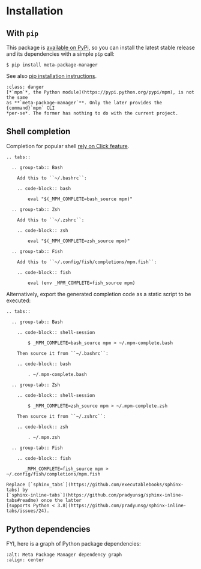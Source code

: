 # Installation

## With `pip`

This package is [available on
PyPi](https://pypi.python.org/pypi/meta-package-manager), so you can install
the latest stable release and its dependencies with a simple `pip` call:

``` shell-session
$ pip install meta-package-manager
```

See also [pip installation
instructions](https://pip.pypa.io/en/stable/installing/).

``` {admonition} Danger: **Misleading package names**
:class: danger
[*`mpm`*, the Python module](https://pypi.python.org/pypi/mpm), is not the same
as **`meta-package-manager`**. Only the later provides the {command}`mpm` CLI
*per-se*. The former has nothing to do with the current project.
```

## Shell completion

Completion for popular shell [rely on Click
feature](https://click.palletsprojects.com/en/8.0.x/shell-completion/).

``` {eval-rst}
.. tabs::

  .. group-tab:: Bash

    Add this to ``~/.bashrc``:

    .. code-block:: bash

        eval "$(_MPM_COMPLETE=bash_source mpm)"

  .. group-tab:: Zsh

    Add this to ``~/.zshrc``:

    .. code-block:: zsh

        eval "$(_MPM_COMPLETE=zsh_source mpm)"

  .. group-tab:: Fish

    Add this to ``~/.config/fish/completions/mpm.fish``:

    .. code-block:: fish

        eval (env _MPM_COMPLETE=fish_source mpm)
```

Alternatively, export the generated completion code as a static script to be
executed:

``` {eval-rst}
.. tabs::

  .. group-tab:: Bash

    .. code-block:: shell-session

        $ _MPM_COMPLETE=bash_source mpm > ~/.mpm-complete.bash

    Then source it from ``~/.bashrc``:

    .. code-block:: bash

        . ~/.mpm-complete.bash

  .. group-tab:: Zsh

    .. code-block:: shell-session

        $ _MPM_COMPLETE=zsh_source mpm > ~/.mpm-complete.zsh

    Then source it from ``~/.zshrc``:

    .. code-block:: zsh

        . ~/.mpm.zsh

  .. group-tab:: Fish

    .. code-block:: fish

       _MPM_COMPLETE=fish_source mpm > ~/.config/fish/completions/mpm.fish
```

``` {todo}
Replace [`sphinx_tabs`](https://github.com/executablebooks/sphinx-tabs) by
[`sphinx-inline-tabs`](https://github.com/pradyunsg/sphinx-inline-tabs#readme) once the latter
[supports Python < 3.8](https://github.com/pradyunsg/sphinx-inline-tabs/issues/24).
```

## Python dependencies

FYI, here is a graph of Python package dependencies:

``` {image} dependencies.png
:alt: Meta Package Manager dependency graph
:align: center
```
